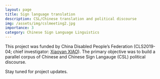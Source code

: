 ```yaml
---
layout: page
title: Sign language translation
description: CSL/Chinese translation and political discourse
img: /assets/img/cslmeeting2.jpg
importance: 3
category: Chinese Sign Language Linguistics
---
```


This project was funded by China Disabled People’s Federation (CLS2019-04; chief investigator: [Xiaoyan XIAO](https://cflc.xmu.edu.cn/_s351/2019/0704/c12488a375058/page.psp)). The primary objective was to build a parallel corpus of Chinese and Chinese Sign Langauge (CSL) political discourse.  

Stay tuned for project updates. 

<div class="row">
    <div class="col-sm mt-3 mt-md-0">
        <img class="img-fluid rounded z-depth-1" src="{{ '/assets/img/cslmeeting.jpg' | relative_url }}" alt="" title="example image"/>
    </div>
</div>

